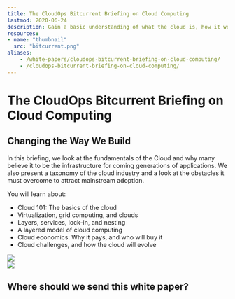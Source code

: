 ```yaml
---
title: The CloudOps Bitcurrent Briefing on Cloud Computing
lastmod: 2020-06-24
description: Gain a basic understanding of what the cloud is, how it works, and how it will evolve in coming generations.
resources:
- name: "thumbnail"
  src: "bitcurrent.png"
aliases:
    - /white-papers/cloudops-bitcurrent-briefing-on-cloud-computing/
    - /cloudops-bitcurrent-briefing-on-cloud-computing/
---
```


<div class="landing-page">
    <!-- hero -->
    <div class="hero jumbotron reading-landing jumbotron-fluid">
        <div class="container-fluid">
            <div class="row">
                <div class="col-xl-6 offset-xl-2 col-lg-10 offset-lg-1 col-md-12">
                    <h1 class="display-4">The CloudOps Bitcurrent Briefing on Cloud Computing</h1>
                </div>
            </div>
        </div>
    </div>
    <div class="main-content">
        <div class="row">
            <div class="col-xl-4 offset-xl-2 without-bottom-line">
                <div class="workshop-prerequisites">
                    <h2>Changing the Way We Build</h2>
                    <p>In this briefing, we look at the fundamentals of the Cloud and why many believe it to be the infrastructure for coming generations of applications. We also present a taxonomy of the cloud industry and a look at the obstacles it must overcome to attract mainstream adoption.</p>
                    <p>You will learn about:</p>
                    <ul class="dashes">
                    <li>Cloud 101: The basics of the cloud</li>
                    <li>Virtualization, grid computing, and clouds</li>
                    <li>Layers, services, lock-in, and nesting</li>
                    <li>A layered model of cloud computing</li>
                    <li>Cloud economics: Why it pays, and who will buy it</li>
                    <li>Cloud challenges, and how the cloud will evolve</li>
                    </ul>
                </div>
            </div>
                <div class="col-xl-4 offset-xl-0 white-paper-image">
                <img src="/images/white-papers/cloudops-bitcurrent-briefing-on-cloud-computing.png">
            </div>
        </div>
            </div>
        </div>
    </div>
    <!-- contact us -->
    <div class="contact-us-card">
        <div class="row">
            <div class="col-xl-8 offset-xl-2 col-lg-10 offset-lg-1 col-md-12 col-sm-12 col-xs-12">
                <img src="/images/single-line-arrows.png">
            </div>
            <div
                class="col-xl-3 offset-xl-3 col-lg-3 offset-lg-1 col-md-10 offset-md-1 col-sm-10 offset-sm-1 col-xs-12">
                <h2>Where should we send this white paper?</h2>
            </div>
            <div
                class="col-xl-5 offset-xl-0 col-lg-6 offset-lg-1 col-md-8 offset-md-2 col-sm-10 offset-sm-1 col-xs-12 general-contact-form">
                <!--[if lte IE 8]>
<script charset="utf-8" type="text/javascript" src="//js.hsforms.net/forms/v2-legacy.js"></script>
<![endif]-->
<script charset="utf-8" type="text/javascript" src="//js.hsforms.net/forms/v2.js"></script>
<script>
  hbspt.forms.create({
	portalId: "732832",
	formId: "0a9d6e5c-2213-45e8-9a8b-8976e2350703"
});
</script>
            </div>
        </div>
    </div>
</div>